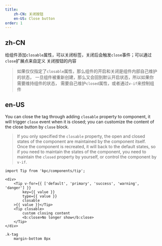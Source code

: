 ```yaml
---
title: 
    zh-CN: 关闭按钮
    en-US: Close button
order: 1
---
```


## zh-CN

给组件添加`closable`属性，可以关闭标签，关闭后会触发`close`事件；可以通过`close`扩展点来自定义
关闭按钮的内容

> 如果仅仅指定了`closable`属性，那么组件的开启和关闭是组件内部自己维护的状态，
> 一旦组件被重新创建，那么又会回到默认开启状态，所以如果你需要维持组件的状态，
> 需要自己维护`closed`属性，或者通过`v-if`来控制组件

## en-US

You can close the tag through adding `closable` property to component, it will trigger `close` event when it is closed; you can customize the content of the close button by `close` block.

> If you only specified the `closable` property, the open and closed states of the component are maintained by the component itself.
> Once the component is recreated, it will back to the default states, so if you need to maintain the states of the component, you need to maintain the `closed` property by yourself, or control the component by `v-if`.

```vdt
import Tip from 'kpc/components/tip';

<div>
    <Tip v-for={{ ['default', 'primary', 'success', 'warning', 'danger'] }}
        key={{ value }}
        type={{ value }}
        closable
    >{{ value }}</Tip>
    <Tip closable>
        custom closing content
        <b:close>No longer show</b:close>
    </Tip>
</div>
```

```styl
.k-tag
    margin-bottom 8px
```

